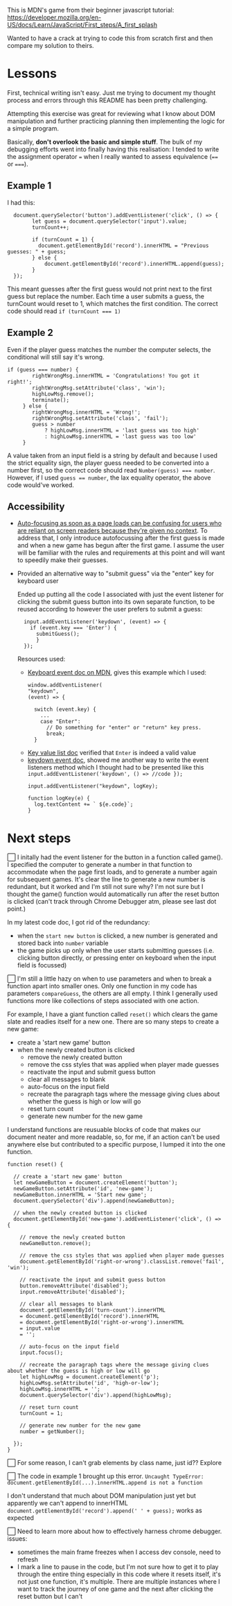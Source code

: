This is MDN's game from their beginner javascript tutorial: https://developer.mozilla.org/en-US/docs/Learn/JavaScript/First_steps/A_first_splash

Wanted to have a crack at trying to code this from scratch first and then compare my solution to theirs.

# Lessons

First, technical writing isn't easy. Just me trying to document my thought process and errors through this README has been pretty challenging.

Attempting this exercise was great for reviewing what I know about DOM manipulation and further practicing planning then implementing the logic for a simple program.

Basically, **don't overlook the basic and simple stuff**. The bulk of my debugging efforts went into finally having this realisation: I tended to write the assignment operator `=` when I really wanted to assess equivalence (`==` or `===`). 

## Example 1
I had this:

```
  document.querySelector('button').addEventListener('click', () => {
        let guess = document.querySelector('input').value;
        turnCount++;

        if (turnCount = 1) {
          document.getElementById('record').innerHTML = "Previous guesses: " + guess;
        } else {
            document.getElementById('record').innerHTML.append(guess);
        }
  });
```
This meant guesses after the first guess would not print next to the first guess but replace the number. Each time a user submits a guess, the turnCount would reset to 1, which matches the first condition. The correct code should read `if (turnCount === 1)`

## Example 2
Even if the player guess matches the number the computer selects, the conditional will still say it's wrong. 
```
if (guess === number) {
        rightWrongMsg.innerHTML = 'Congratulations! You got it right!';
        rightWrongMsg.setAttribute('class', 'win');
        highLowMsg.remove();
        terminate();
     } else {
        rightWrongMsg.innerHTML = 'Wrong!';
        rightWrongMsg.setAttribute('class', 'fail');
        guess > number  
            ? highLowMsg.innerHTML = 'last guess was too high'
            : highLowMsg.innerHTML = 'last guess was too low'
     }
```
A value taken from an input field is a string by default and because I used the strict equality sign, the player guess needed to be converted into a number first, so the correct code should read `Number(guess) === number`. However, if I used `guess == number`, the lax equality operator, the above code would've worked. 

## Accessibility
- [Auto-focusing as soon as a page loads can be confusing for users who are reliant on screen readers because they're given no context](https://developer.mozilla.org/en-US/docs/Web/HTML/Global_attributes/autofocus). To address that, I only introduce autofocussing after the first guess is made and when a new game has begun after the first game. I assume the user will be familiar with the rules and requirements at this point and will want to speedily make their guesses.

- Provided an alternative way to "submit guess" via the "enter" key for keyboard user
  
  Ended up putting all the code I associated with just the event listener for clicking the submit guess button into its own separate function, to be reused according to however the user prefers to submit a guess: 

  ```
    input.addEventListener('keydown', (event) => {
      if (event.key === 'Enter') {
        submitGuess();
        }
    });
  ```
  
  Resources used: 
  - [Keyboard event doc on MDN](https://developer.mozilla.org/en-US/docs/Web/API/KeyboardEvent/key), gives this example which I used:
    ```
    window.addEventListener(
    "keydown",
    (event) => {
    
      switch (event.key) {
        ...
        case "Enter":
          // Do something for "enter" or "return" key press.
          break;
      }

    ```
  - [Key value list doc](https://developer.mozilla.org/en-US/docs/Web/API/UI_Events/Keyboard_event_key_values#whitespace_keys) verified that `Enter` is indeed a valid value 
  - [keydown event doc](https://developer.mozilla.org/en-US/docs/Web/API/Element/keydown_event), showed me another way to write the event listeners method which I thought had to be presented like this `input.addEventListener('keydown', () => //code });`
    ```
    input.addEventListener("keydown", logKey);

    function logKey(e) {
      log.textContent += ` ${e.code}`;
    }
    ```

# Next steps

⬜️ I initally had the event listener for the button in a function called game(). I specified the computer to generate a number in that function to accommodate when the page first loads, and to generate a number again for subsequent games. 
It's clear the line to generate a new number is redundant, but it worked and I'm still not sure why? I'm not sure but I thought the game() function would automatically run after the reset button is clicked (can't track through Chrome Debugger atm, please see last dot point.)

In my latest code doc, I got rid of the redundancy:
  - when the `start new button` is clicked, a new number is generated and stored back into `number` variable
  - the game picks up only when the user starts submitting guesses (i.e. clicking button directly, or pressing enter on keyboard when the input field is focussed)

⬜️ I'm still a little hazy on when to use parameters and when to break a function apart into smaller ones. Only one function in my code has parameters `compareGuess`, the others are all empty. I think I generally used functions more like collections of steps associated with one action. 

For example, I have a giant function called `reset()` which clears the game slate and readies itself for a new one. There are so many steps to create a new game:
- create a 'start new game' button
- when the newly created button is clicked 
  - remove the newly created button
  - remove the css styles that was applied when player made guesses
  - reactivate the input and submit guess button
  - clear all messages to blank
  - auto-focus on the input field
  - recreate the paragraph tags where the message giving clues about whether the guess is high or low will go
  - reset turn count
  - generate new number for the new game

I understand functions are reusuable blocks of code that makes our document neater and more readable, so, for me, if an action can't be used anywhere else but contributed to a specific purpose, I lumped it into the one function.

```
function reset() {

  // create a 'start new game' button
  let newGameButton = document.createElement('button');
  newGameButton.setAttribute('id', 'new-game');
  newGameButton.innerHTML = 'Start new game';
  document.querySelector('div').append(newGameButton);
  
  // when the newly created button is clicked 
  document.getElementById('new-game').addEventListener('click', () => {

    // remove the newly created button
    newGameButton.remove();

    // remove the css styles that was applied when player made guesses
    document.getElementById('right-or-wrong').classList.remove('fail', 'win');

    // reactivate the input and submit guess button
    button.removeAttribute('disabled');
    input.removeAttribute('disabled');

    // clear all messages to blank
    document.getElementById('turn-count').innerHTML
    = document.getElementById('record').innerHTML
    = document.getElementById('right-or-wrong').innerHTML
    = input.value
    = '';
    
    // auto-focus on the input field 
    input.focus();
    
    // recreate the paragraph tags where the message giving clues about whether the guess is high or low will go
    let highLowMsg = document.createElement('p');
    highLowMsg.setAttribute('id', 'high-or-low');
    highLowMsg.innerHTML = '';
    document.querySelector('div').append(highLowMsg);

    // reset turn count
    turnCount = 1;

    // generate new number for the new game
    number = getNumber();
    
  });
}
```

⬜️ For some reason, I can't grab elements by class name, just id?? Explore

⬜️ The code in example 1 brought up this error.
```Uncaught TypeError: document.getElementById(...).innerHTML.append is not a function```

I don't understand that much about DOM manipulation just yet but apparently we can't append to innerHTML `document.getElementById('record').append(' ' + guess);` works as expected

⬜️ Need to learn more about how to effectively harness chrome debugger. issues:
- sometimes the main frame freezes when I access dev console, need to refresh
- I mark a line to pause in the code, but I'm not sure how to get it to play through the entire thing especially in this code where it resets itself, it's not just one function, it's multiple. There are multiple instances where I want to track the journey of one game and the next after clicking the reset button but I can't
